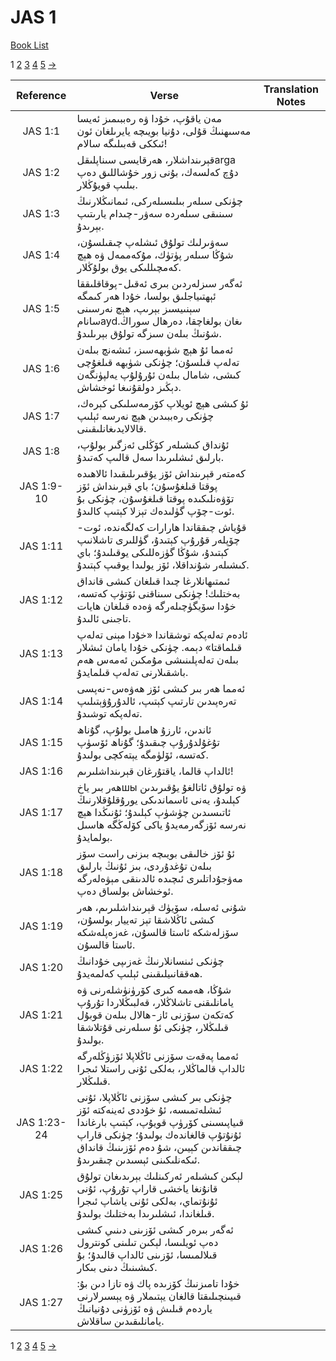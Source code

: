 # JAS 1
[Book List](../README.md)

1 [2](./chapter_2.md) [3](./chapter_3.md) [4](./chapter_4.md) [5](./chapter_5.md) [->](./chapter_2.md)

| Reference | Verse | Translation Notes |
|:---------:|-------|-------------------|
|JAS 1:1|مەن ياقۇپ، خۇدا ۋە رەببىمىز ئەيسا مەسىھنىڭ قۇلى، دۇنيا بويىچە يايرىلغان ئون ئىككى قەبىلىگە سالام!||
|JAS 1:2|قېرىنداشلار، ھەرقايسى سىناپلىقلarga دۇچ كەلسەك، بۇنى زور خۇشاللىق دەپ بىلىپ قويۇڭلار.||
|JAS 1:3|چۈنكى سىلەر بىلىسىلەركى، ئىمانىڭلارنىڭ سىنىقى سىلەردە سەۋر-چىدام يارىتىپ بېرىدۇ.||
|JAS 1:4|سەۋىرلىك تولۇق ئىشلەپ چىقىلسۇن، شۇڭا سىلەر پۈتۈك، مۇكەممەل ۋە ھېچ كەمچىللىكى يوق بولۇڭلار.||
|JAS 1:5|ئەگەر سىزلەردىن بىرى ئەقىل-پوقاقلىققا ئېھتىياجلىق بولسا، خۇدا ھەر كىمگە سېنىيسىز بېرىپ، ھېچ نەرسىنى سانامaydىغان بولغاچقا، دەرھال سوراڭ. شۇنىڭ بىلەن سىزگە تولۇق بېرىلىدۇ.||
|JAS 1:6|ئەمما ئۇ ھېچ شۈبھەسىز، ئىشەنچ بىلەن تەلەپ قىلسۇن؛ چۈنكى شۈبھە قىلغۇچى كىشى، شامال بىلەن ئۇرۇلۇپ يەلپۈنگەن دېڭىز دولقۇنىغا ئوخشاش.||
|JAS 1:7|ئۇ كىشى ھېچ ئويلاپ كۆرمەسلىكى كېرەك، چۈنكى رەببىدىن ھېچ نەرسە ئېلىپ قالالايدىغانلىقىنى.||
|JAS 1:8|ئۇنداق كىشىلەر كۆڭلى ئەزگىر بولۇپ، بارلىق ئىشلىرىدا سەل قالىپ كەتىدۇ.||
|JAS 1:9-10|كەمتەر قېرىنداش ئۆز يۇقىرىلىقىدا ئالاھىدە پوقتا قىلغۇسۇن؛ باي قېرىنداش ئۆز تۆۋەنلىكىدە پوقتا قىلغۇسۇن، چۈنكى بۇ ئوت-چۆپ گۈلىدەك تېزلا كېتىپ كالىدۇ.||
|JAS 1:11|قۇياش چىققاندا ھارارات كەلگەندە، ئوت-چۆپلەر قۇرۇپ كېتىدۇ، گۈللىرى تاشلانىپ كېتىدۇ، شۇڭا گۈزەللىكى يوقىلىدۇ؛ باي كىشىلەر شۇنداقلا، ئۆز يولىدا يوقىپ كېتىدۇ.||
|JAS 1:12|ئىمتىھانلارغا چىدا قىلغان كىشى قانداق بەختلىك! چۈنكى سىناقنى ئۆتۈپ كەتسە، خۇدا سۆيگۈچىلەرگە ۋەدە قىلغان ھايات تاجىنى ئالىدۇ.||
|JAS 1:13|ئادەم تەلەپكە توشقاندا «خۇدا مېنى تەلەپ قىلماقتا» دېمە. چۈنكى خۇدا يامان ئىشلار بىلەن تەلەپلىنىشى مۇمكىن ئەمەس ھەم باشقىلارنى تەلەپ قىلمايدۇ.||
|JAS 1:14|ئەمما ھەر بىر كىشى ئۆز ھەۋەس-نەپسى تەرەپىدىن تارتىپ كېتىپ، ئالدۇرۇۋېتىلىپ تەلەپكە توشىدۇ.||
|JAS 1:15|ئاندىن، ئارزۇ ھامىل بولۇپ، گۇناھ تۇغۇلدۇرۇپ چىقىدۇ؛ گۇناھ ئۆسۈپ كەتسە، ئۆلۈمگە يېتەكچى بولىدۇ.||
|JAS 1:16|ئالداپ قالما، ياقتۇرغان قېرىنداشلىرىم!||
|JAS 1:17|ھەر بىر ياخшы ۋە تولۇق ئاتالغۇ يۇقىرىدىن كېلىدۇ، يەنى ئاسماندىكى يورۇقلۇقلارنىڭ ئاتىسىدىن چۈشۈپ كېلىدۇ؛ ئۇنىڭدا ھېچ نەرسە ئۆزگەرمەيدۇ ياكى كۆلەڭگە ھاسىل بولمايدۇ.||
|JAS 1:18|ئۇ ئۆز خالىقى بويىچە بىزنى راست سۆز بىلەن تۇغدۇردى، بىز ئۇنىڭ بارلىق مەۋجۇداتلىرى ئىچىدە ئالدىنقى مېۋەلەرگە ئوخشاش بولساق دەپ.||
|JAS 1:19|شۇنى ئەسلە، سۆيۈك قېرىنداشلىرىم، ھەر كىشى ئاڭلاشقا تېز تەييار بولسۇن، سۆزلەشكە ئاستا قالسۇن، غەزەپلەشكە ئاستا قالسۇن.||
|JAS 1:20|چۈنكى ئىنسانلارنىڭ غەزىپى خۇدانىڭ ھەققانىيلىقىنى ئېلىپ كەلمەيدۇ.||
|JAS 1:21|شۇڭا، ھەممە كىرى كۆرۈنۈشلەرنى ۋە يامانلىقنى تاشلاڭلار، قەلبىڭلاردا تۇرۇپ كەتكەن سۆزنى ئاز-ھالال بىلەن قوبۇل قىلىڭلار، چۈنكى ئۇ سىلەرنى قۇتلاشقا بولىدۇ.||
|JAS 1:22|ئەمما پەقەت سۆزنى ئاڭلاپلا ئۆزۈڭلەرگە ئالداپ قالماڭلار، بەلكى ئۇنى راستلا ئىجرا قىلىڭلار.||
|JAS 1:23-24|چۈنكى بىر كىشى سۆزنى ئاڭلاپلا، ئۇنى ئىشلەتمىسە، ئۇ خۇددى ئەينەكتە ئۆز قىياپىسىنى كۆرۈپ قويۇپ، كېتىپ بارغاندا ئۇنۇتۇپ قالغاندەك بولىدۇ؛ چۈنكى قاراپ چىققاندىن كېيىن، شۇ دەم ئۆزىنىڭ قانداق ئىكەنلىكىنى ئېسىدىن چىقىرىدۇ.||
|JAS 1:25|لېكىن كىشىلەر ئەركىنلىك بېرىدىغان تولۇق قانۇنغا ياخشى قاراپ تۇرۇپ، ئۇنى ئۇنۇتماي، بەلكى ئۇنى ياشاپ ئىجرا قىلغاندا، ئىشلىرىدا بەختلىك بولىدۇ.||
|JAS 1:26|ئەگەر بىرەر كىشى ئۆزىنى دىنىي كىشى دەپ ئويلىسا، لېكىن تىلىنى كونترول قىلالمىسا، ئۆزىنى ئالداپ قالىدۇ؛ بۇ كىشىنىڭ دىنى بىكار.||
|JAS 1:27|خۇدا تامىزنىڭ كۆزىدە پاك ۋە تازا دىن بۇ: قىيىنچىلىقتا قالغان يېتىملار ۋە يېسىرلارنى ياردەم قىلىش ۋە ئۆزۈنى دۇنيانىڭ يامانلىقىدىن ساقلاش.||


1 [2](./chapter_2.md) [3](./chapter_3.md) [4](./chapter_4.md) [5](./chapter_5.md) [->](./chapter_2.md)